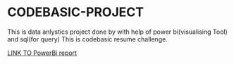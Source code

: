 # CODEBASIC-PROJECT
This is data anlystics project done by with help of power bi(visualising Tool) and sql(for query)
This is codebasic resume challenge.

[LINK TO PowerBi report]()
